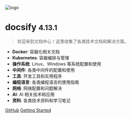 ![logo](favicon.ico)

# docsify <small>4.13.1</small>

> 欢迎来到文档中心！这里收集了各类技术文档和解决方案。

- **Docker**: 容器化相关文档
- **Kubernetes**: 容器编排与管理
- **操作系统**: Linux、Windows 等系统配置和使用
- **中间件**: 各类中间件的配置和使用
- **工具**: 开发工具和实用程序
- **编程语言**: 各类编程语言的使用指南
- **网络**: 网络配置和问题解决
- **AI**: AI 相关技术和应用
- **资料**: 各类技术资料和学习笔记

[GitHub](https://github.com/183461750/doc-record)
[Getting Started](README)
